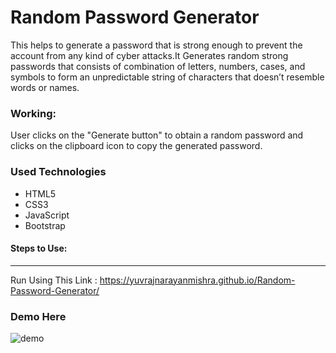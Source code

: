 <h1>Random Password Generator</h1>

<p>This helps to generate a password that is strong enough to prevent the account from any kind of cyber attacks.It Generates random strong passwords that consists of combination of letters, numbers, cases, and symbols to form an unpredictable string of characters that doesn’t resemble words or names.</p>

### Working:

<p>User clicks on the "Generate button" to obtain a random password and clicks on the clipboard icon to copy the generated password.</p>

<h3>Used Technologies</h3>
<ul>
  <li>HTML5</li>
  <li>CSS3</li>
  <li>JavaScript</li>
  <li>Bootstrap</li>
</ul>

#### Steps to Use:

---

Run Using This Link : https://yuvrajnarayanmishra.github.io/Random-Password-Generator/

<h3> Demo Here </h3>

![demo](https://user-images.githubusercontent.com/99082388/233193093-2e62a9b1-0887-4eb8-b92f-3c2bc0f812f2.png)
<br>
